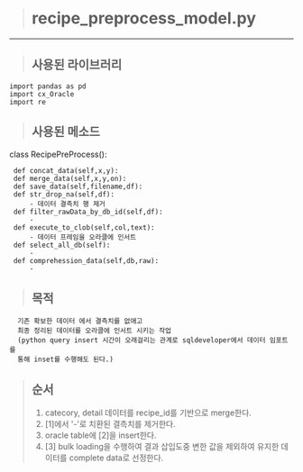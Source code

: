 > # **recipe_preprocess_model.py**
***
 >## 사용된 라이브러리
    import pandas as pd  
    import cx_Oracle  
    import re  

  >## 사용된 메소드

   class RecipePreProcess(): 
    
     def concat_data(self,x,y):       
     def merge_data(self,x,y,on): 
     def save_data(self,filename,df):    
     def str_drop_na(self,df):      
	     - 데이터 결측치 행 제거   
     def filter_rawData_by_db_id(self,df): 
	     -
     def execute_to_clob(self,col,text):  
	     - 데이터 프레임을 오라클에 인서트 
     def select_all_db(self):  
	     -
     def comprehession_data(self,db,raw):  
	     -
     
       
  >## 목적
	  기존 확보한 데이터 에서 결측치를 없애고
	  최종 정리된 데이터를 오라클에 인서트 시키는 작업
	  (python query insert 시간이 오래걸리는 관계로 sqldeveloper에서 데이터 임포트를
	  통해 inset를 수행해도 된다.)
  >## 순서
> 1. catecory, detail 데이터를 recipe_id를 기반으로 merge한다.
> 2. [1]에서 '-'로 치환된 결측치를 제거한다.
> 3. oracle table에 [2]을 insert한다.
> 4. [3] bulk loading을 수행하여 결과 삽입도중 변한 값을 제외하여 유지한 데이터를 complete data로 선정한다.